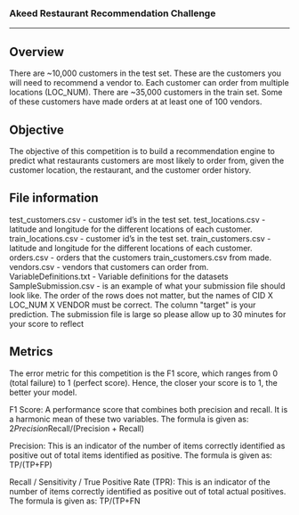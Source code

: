 ### Akeed Restaurant Recommendation Challenge
***

## Overview
There are ~10,000 customers in the test set. These are the customers you will need to recommend a vendor to. Each customer can order from multiple locations (LOC_NUM).
There are ~35,000 customers in the train set. Some of these customers have made orders at at least one of 100 vendors.

## Objective
The objective of this competition is to build a recommendation engine to predict what restaurants customers are most likely to order from, given the customer location, the restaurant, and the customer order history.

## File information
test_customers.csv - customer id’s in the test set.
test_locations.csv - latitude and longitude for the different locations of each customer.
train_locations.csv - customer id’s in the test set.
train_customers.csv - latitude and longitude for the different locations of each customer.
orders.csv - orders that the customers train_customers.csv from made.
vendors.csv - vendors that customers can order from.
VariableDefinitions.txt - Variable definitions for the datasets
SampleSubmission.csv - is an example of what your submission file should look like. The order of the rows does not matter, but the names of CID X LOC_NUM X VENDOR must be correct. The column "target" is your prediction. The submission file is large so please allow up to 30 minutes for your score to reflect

## Metrics

The error metric for this competition is the F1 score, which ranges from 0 (total failure) to 1 (perfect score). Hence, the closer your score is to 1, the better your model.

F1 Score: A performance score that combines both precision and recall. It is a harmonic mean of these two variables. The formula is given as: 2*Precision*Recall/(Precision + Recall)

Precision: This is an indicator of the number of items correctly identified as positive out of total items identified as positive. The formula is given as: TP/(TP+FP)

Recall / Sensitivity / True Positive Rate (TPR): This is an indicator of the number of items correctly identified as positive out of total actual positives. The formula is given as: TP/(TP+FN